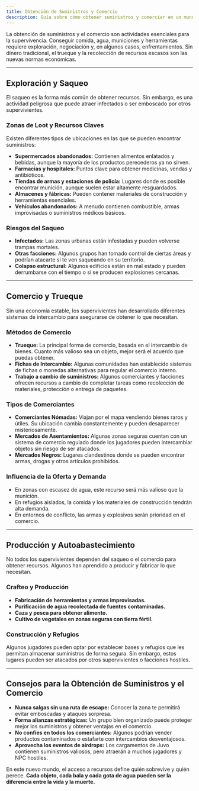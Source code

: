 ```yaml
---
title: Obtención de Suministros y Comercio
description: Guía sobre cómo obtener suministros y comerciar en un mundo post-apocalíptico.
---
```


La obtención de suministros y el comercio son actividades esenciales para la supervivencia. Conseguir comida, agua, municiones y herramientas requiere exploración, negociación y, en algunos casos, enfrentamientos. Sin dinero tradicional, el trueque y la recolección de recursos escasos son las nuevas normas económicas.

---

## **Exploración y Saqueo**
El saqueo es la forma más común de obtener recursos. Sin embargo, es una actividad peligrosa que puede atraer infectados o ser emboscado por otros supervivientes.

### **Zonas de Loot y Recursos Claves**
Existen diferentes tipos de ubicaciones en las que se pueden encontrar suministros:

- **Supermercados abandonados:** Contienen alimentos enlatados y bebidas, aunque la mayoría de los productos perecederos ya no sirven.
- **Farmacias y hospitales:** Puntos clave para obtener medicinas, vendas y antibióticos.
- **Tiendas de armas y estaciones de policía:** Lugares donde es posible encontrar munición, aunque suelen estar altamente resguardados.
- **Almacenes y fábricas:** Pueden contener materiales de construcción y herramientas esenciales.
- **Vehículos abandonados:** A menudo contienen combustible, armas improvisadas o suministros médicos básicos.

### **Riesgos del Saqueo**
- **Infectados:** Las zonas urbanas están infestadas y pueden volverse trampas mortales.
- **Otras facciones:** Algunos grupos han tomado control de ciertas áreas y podrían atacarte si te ven saqueando en su territorio.
- **Colapso estructural:** Algunos edificios están en mal estado y pueden derrumbarse con el tiempo o si se producen explosiones cercanas.

---

## **Comercio y Trueque**
Sin una economía estable, los supervivientes han desarrollado diferentes sistemas de intercambio para asegurarse de obtener lo que necesitan.

### **Métodos de Comercio**
- **Trueque:** La principal forma de comercio, basada en el intercambio de bienes. Cuanto más valioso sea un objeto, mejor será el acuerdo que puedas obtener.
- **Fichas de Intercambio:** Algunas comunidades han establecido sistemas de fichas o monedas alternativas para regular el comercio interno.
- **Trabajo a cambio de suministros:** Algunos comerciantes y facciones ofrecen recursos a cambio de completar tareas como recolección de materiales, protección o entrega de paquetes.

### **Tipos de Comerciantes**
- **Comerciantes Nómadas:** Viajan por el mapa vendiendo bienes raros y útiles. Su ubicación cambia constantemente y pueden desaparecer misteriosamente.
- **Mercados de Asentamientos:** Algunas zonas seguras cuentan con un sistema de comercio regulado donde los jugadores pueden intercambiar objetos sin riesgo de ser atacados.
- **Mercados Negros:** Lugares clandestinos donde se pueden encontrar armas, drogas y otros artículos prohibidos.

### **Influencia de la Oferta y Demanda**
- En zonas con escasez de agua, este recurso será más valioso que la munición.
- En refugios aislados, la comida y los materiales de construcción tendrán alta demanda.
- En entornos de conflicto, las armas y explosivos serán prioridad en el comercio.

---

## **Producción y Autoabastecimiento**
No todos los supervivientes dependen del saqueo o el comercio para obtener recursos. Algunos han aprendido a producir y fabricar lo que necesitan.

### **Crafteo y Producción**
- **Fabricación de herramientas y armas improvisadas.**
- **Purificación de agua recolectada de fuentes contaminadas.**
- **Caza y pesca para obtener alimento.**
- **Cultivo de vegetales en zonas seguras con tierra fértil.**

### **Construcción y Refugios**
Algunos jugadores pueden optar por establecer bases y refugios que les permitan almacenar suministros de forma segura. Sin embargo, estos lugares pueden ser atacados por otros supervivientes o facciones hostiles.

---

## **Consejos para la Obtención de Suministros y el Comercio**
- **Nunca salgas sin una ruta de escape:** Conocer la zona te permitirá evitar emboscadas y ataques sorpresa.
- **Forma alianzas estratégicas:** Un grupo bien organizado puede proteger mejor los suministros y obtener ventajas en el comercio.
- **No confíes en todos los comerciantes:** Algunos podrían vender productos contaminados o estafarte con intercambios desventajosos.
- **Aprovecha los eventos de airdrops:** Los cargamentos de Juvo contienen suministros valiosos, pero atraerán a muchos jugadores y NPC hostiles.

En este nuevo mundo, el acceso a recursos define quién sobrevive y quién perece. **Cada objeto, cada bala y cada gota de agua pueden ser la diferencia entre la vida y la muerte.**

